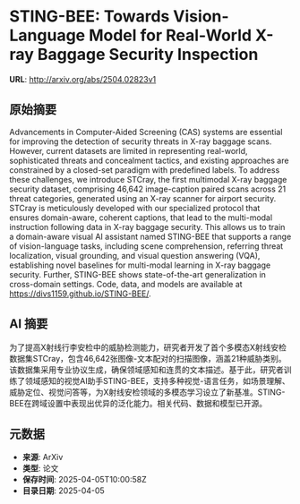 # STING-BEE: Towards Vision-Language Model for Real-World X-ray Baggage Security Inspection

**URL**: http://arxiv.org/abs/2504.02823v1

## 原始摘要

Advancements in Computer-Aided Screening (CAS) systems are essential for
improving the detection of security threats in X-ray baggage scans. However,
current datasets are limited in representing real-world, sophisticated threats
and concealment tactics, and existing approaches are constrained by a
closed-set paradigm with predefined labels. To address these challenges, we
introduce STCray, the first multimodal X-ray baggage security dataset,
comprising 46,642 image-caption paired scans across 21 threat categories,
generated using an X-ray scanner for airport security. STCray is meticulously
developed with our specialized protocol that ensures domain-aware, coherent
captions, that lead to the multi-modal instruction following data in X-ray
baggage security. This allows us to train a domain-aware visual AI assistant
named STING-BEE that supports a range of vision-language tasks, including scene
comprehension, referring threat localization, visual grounding, and visual
question answering (VQA), establishing novel baselines for multi-modal learning
in X-ray baggage security. Further, STING-BEE shows state-of-the-art
generalization in cross-domain settings. Code, data, and models are available
at https://divs1159.github.io/STING-BEE/.


## AI 摘要

为了提高X射线行李安检中的威胁检测能力，研究者开发了首个多模态X射线安检数据集STCray，包含46,642张图像-文本配对的扫描图像，涵盖21种威胁类别。该数据集采用专业协议生成，确保领域感知和连贯的文本描述。基于此，研究者训练了领域感知的视觉AI助手STING-BEE，支持多种视觉-语言任务，如场景理解、威胁定位、视觉问答等，为X射线安检领域的多模态学习设立了新基准。STING-BEE在跨域设置中表现出优异的泛化能力。相关代码、数据和模型已开源。

## 元数据

- **来源**: ArXiv
- **类型**: 论文
- **保存时间**: 2025-04-05T10:00:58Z
- **目录日期**: 2025-04-05
